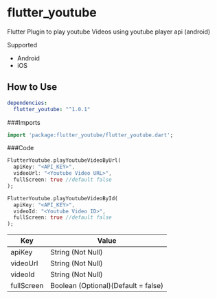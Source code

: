 # flutter_youtube

Flutter Plugin to play youtube Videos using youtube player api (android)

Supported
* Android
* iOS

## How to Use

```yaml
dependencies:
  flutter_youtube: "^1.0.1"
```

###Imports

```dart
import 'package:flutter_youtube/flutter_youtube.dart';
```

###Code

```dart
FlutterYoutube.playYoutubeVideoByUrl(
  apiKey: "<API_KEY>",
  videoUrl: "<Youtube Video URL>",
  fullScreen: true //default false
);
```

```dart
FlutterYoutube.playYoutubeVideoById(
  apiKey: "<API_KEY>",
  videoId: "<Youtube Video ID>",
  fullScreen: true //default false
);
```

Key | Value
------------ | -------------
apiKey | String (Not Null)
videoUrl | String (Not Null)
videoId | String (Not Null)
fullScreen | Boolean (Optional)(Default = false)
